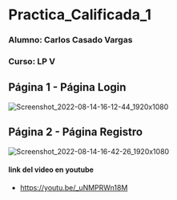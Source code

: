 # Practica_Calificada_1
### Alumno: Carlos Casado Vargas
### Curso: LP V

## Página 1 - Página Login
![Screenshot_2022-08-14-16-12-44_1920x1080](https://user-images.githubusercontent.com/100170200/184556687-003e31db-4a79-4087-956e-f5d5962fb105.png)

## Página 2 - Página Registro
![Screenshot_2022-08-14-16-42-26_1920x1080](https://user-images.githubusercontent.com/100170200/184556725-c1b30117-dfc2-474a-a977-7a04a5ab0344.png)

#### link del video en youtube
- https://youtu.be/_uNMPRWn18M
